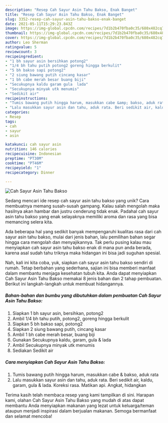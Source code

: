 ```yaml
---
description: "Resep Cah Sayur Asin Tahu Bakso, Enak Banget"
title: "Resep Cah Sayur Asin Tahu Bakso, Enak Banget"
slug: 3352-resep-cah-sayur-asin-tahu-bakso-enak-banget
date: 2021-05-11T15:29:23.843Z
image: https://img-global.cpcdn.com/recipes/7d1b2b470fba0c35/680x482cq70/cah-sayur-asin-tahu-bakso-foto-resep-utama.jpg
thumbnail: https://img-global.cpcdn.com/recipes/7d1b2b470fba0c35/680x482cq70/cah-sayur-asin-tahu-bakso-foto-resep-utama.jpg
cover: https://img-global.cpcdn.com/recipes/7d1b2b470fba0c35/680x482cq70/cah-sayur-asin-tahu-bakso-foto-resep-utama.jpg
author: Leo Sherman
ratingvalue: 5
reviewcount: 3
recipeingredient:
- "1 bh sayur asin bersihkan potong2"
- "1/4 bh tahu putih potong2 goreng hingga berkulit"
- "5 bh bakso sapi potong2"
- "2 siung bawang putih cincang kasar"
- "1 bh cabe merah besar buang biji"
- "Secukupnya kaldu garam gula  lada"
- "Secukupnya minyak utk menumis"
- "Sedikit air"
recipeinstructions:
- "Tumis bawang putih hingga harum, masukkan cabe &amp; bakso, aduk rata"
- "Lalu masukkan sayur asin dan tahu, aduk rata. Beri sedikit air, kaldu, garam, gula &amp; lada. Koreksi rasa. Matikan api. Angkat, hidangkan"
categories:
- Resep
tags:
- cah
- sayur
- asin

katakunci: cah sayur asin 
nutrition: 146 calories
recipecuisine: Indonesian
preptime: "PT30M"
cooktime: "PT46M"
recipeyield: "1"
recipecategory: Dinner

---
```



![Cah Sayur Asin Tahu Bakso](https://img-global.cpcdn.com/recipes/7d1b2b470fba0c35/680x482cq70/cah-sayur-asin-tahu-bakso-foto-resep-utama.jpg)

Sedang mencari ide resep cah sayur asin tahu bakso yang unik? Cara membuatnya memang susah-susah gampang. Kalau salah mengolah maka hasilnya akan hambar dan justru cenderung tidak enak. Padahal cah sayur asin tahu bakso yang enak selayaknya memiliki aroma dan rasa yang bisa memancing selera kita.



Ada beberapa hal yang sedikit banyak mempengaruhi kualitas rasa dari cah sayur asin tahu bakso, mulai dari jenis bahan, lalu pemilihan bahan segar hingga cara mengolah dan menyajikannya. Tak perlu pusing kalau mau menyiapkan cah sayur asin tahu bakso enak di mana pun anda berada, karena asal sudah tahu triknya maka hidangan ini bisa jadi suguhan spesial.


Nah, kali ini kita coba, yuk, siapkan cah sayur asin tahu bakso sendiri di rumah. Tetap berbahan yang sederhana, sajian ini bisa memberi manfaat dalam membantu menjaga kesehatan tubuh kita. Anda dapat menyiapkan Cah Sayur Asin Tahu Bakso memakai 8 jenis bahan dan 2 tahap pembuatan. Berikut ini langkah-langkah untuk membuat hidangannya.

<!--inarticleads1-->

##### Bahan-bahan dan bumbu yang dibutuhkan dalam pembuatan Cah Sayur Asin Tahu Bakso:

1. Siapkan 1 bh sayur asin, bersihkan, potong2
1. Ambil 1/4 bh tahu putih, potong2, goreng hingga berkulit
1. Siapkan 5 bh bakso sapi, potong2
1. Siapkan 2 siung bawang putih, cincang kasar
1. Ambil 1 bh cabe merah besar, buang biji
1. Gunakan Secukupnya kaldu, garam, gula &amp; lada
1. Ambil Secukupnya minyak utk menumis
1. Sediakan Sedikit air




<!--inarticleads2-->

##### Cara menyiapkan Cah Sayur Asin Tahu Bakso:

1. Tumis bawang putih hingga harum, masukkan cabe &amp; bakso, aduk rata
1. Lalu masukkan sayur asin dan tahu, aduk rata. Beri sedikit air, kaldu, garam, gula &amp; lada. Koreksi rasa. Matikan api. Angkat, hidangkan




Terima kasih telah membaca resep yang kami tampilkan di sini. Harapan kami, olahan Cah Sayur Asin Tahu Bakso yang mudah di atas dapat membantu Anda menyiapkan makanan yang lezat untuk keluarga/teman ataupun menjadi inspirasi dalam berjualan makanan. Semoga bermanfaat dan selamat mencoba!
